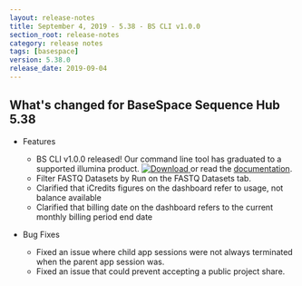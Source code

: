 ```yaml
---
layout: release-notes
title: September 4, 2019 - 5.38 - BS CLI v1.0.0
section_root: release-notes
category: release notes
tags: [basespace]
version: 5.38.0
release_date: 2019-09-04
---
```


## What's changed for BaseSpace Sequence Hub 5.38
- Features
  - BS CLI v1.0.0 released! Our command line tool has graduated to a supported illumina product. [ ![Download](https://api.bintray.com/packages/basespace/BaseSpaceCLI-EarlyAccess-BIN/latest/images/download.svg) ](https://bintray.com/basespace/BaseSpaceCLI-EarlyAccess-BIN/latest/_latestVersion#files) or read the [documentation](https://developer.basespace.illumina.com/docs/content/documentation/cli/cli-overview).
  - Filter FASTQ Datasets by Run on the FASTQ Datasets tab.
  - Clarified that iCredits figures on the dashboard refer to usage, not balance available
  - Clarified that billing date on the dashboard refers to the current monthly billing period end date


- Bug Fixes
  - Fixed an issue where child app sessions were not always terminated when the parent app session was.
  - Fixed an issue that could prevent accepting a public project share.
